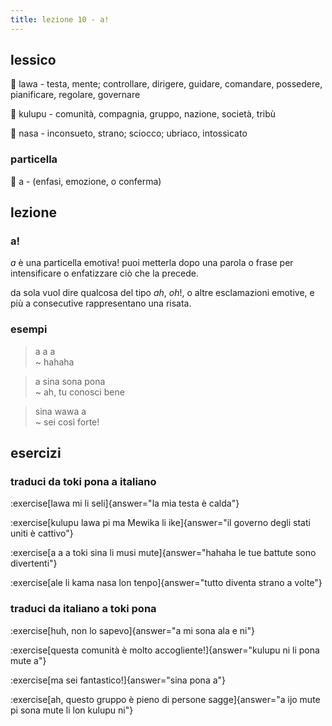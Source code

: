 ```yaml
--- 
title: lezione 10 - a! 
---
```

## lessico
󱤤 lawa - testa, mente; controllare, dirigere, guidare, comandare, possedere, pianificare, regolare, governare

󱤟 kulupu - comunità, compagnia, gruppo, nazione, società, tribù

󱤾 nasa - inconsueto, strano; sciocco; ubriaco, intossicato

### particella
󱤀 a - (enfasi, emozione, o conferma)

## lezione
### a!
*a* è una particella emotiva! puoi metterla dopo una parola o frase per intensificare o enfatizzare ciò che la precede.

da sola vuol dire qualcosa del tipo *ah*, *oh*!, o altre esclamazioni emotive, e più a consecutive rappresentano una risata. 

### esempi
> a a a \
> ~ hahaha

> a sina sona pona \
> ~ ah, tu conosci bene

> sina wawa a \
> ~ sei così forte!

## esercizi
### traduci da toki pona a italiano
:exercise[lawa mi li seli]{answer="la mia testa è calda"}

:exercise[kulupu lawa pi ma Mewika li ike]{answer="il governo degli stati uniti è cattivo"}

:exercise[a a a toki sina li musi mute]{answer="hahaha le tue battute sono divertenti"}

:exercise[ale li kama nasa lon tenpo]{answer="tutto diventa strano a volte"}

### traduci da italiano a toki pona
:exercise[huh, non lo sapevo]{answer="a mi sona ala e ni"}

:exercise[questa comunità è molto accogliente!]{answer="kulupu ni li pona mute a"}

:exercise[ma sei fantastico!]{answer="sina pona a"}

:exercise[ah, questo gruppo è pieno di persone sagge]{answer="a ijo mute pi sona mute li lon kulupu ni"}